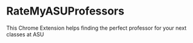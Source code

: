 # RateMyASUProfessors
This Chrome Extension helps finding the perfect professor for your next classes at ASU
